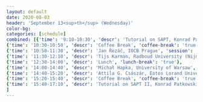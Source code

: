```yaml
---
layout: default
date: 2020-08-03
header: 'September 13<sup>th</sup> (Wednesday)'
color-bg: 
categories: [schedule]
combined: [{'time': '9:10-10:30', 'descr': 'Tutorial on SAPT, Konrad Patkowski, Auburn University' , 'tutorial': 'true'},
{'time': '10:30-10:50', 'descr': 'Coffee Break', 'coffee-break': 'true'},
{'time': '10:50-11:30', 'descr': 'Jan Řezáč, IOCB Prague', 'session': 'Session 3: SAPT, Benchmarking, and More', 'talk': 'true'},
{'time': '11:30-12:10', 'descr': 'Tijs Karman, Radboud University (Nijmegen)', 'talk': 'true'},
{'time': '12:30-14:00', 'descr': 'Lunch', 'lunch-break': 'true'},
{'time': '14:00-14:40', 'descr': 'Michał Hapka, University of Warsaw', 'talk': 'true'},
{'time': '14:40-15:20', 'descr': 'Attila G. Császár, Eotos Lorand University', 'talk': 'true'},
{'time': '15:20-15:40', 'descr': 'Coffee Break', 'coffee-break': 'true'},
{'time': '15:40-17:10', 'descr': 'Tutorial on SAPT II, Konrad Patkowski, Auburn University', 'tutorial': 'true'}
]
---
```


